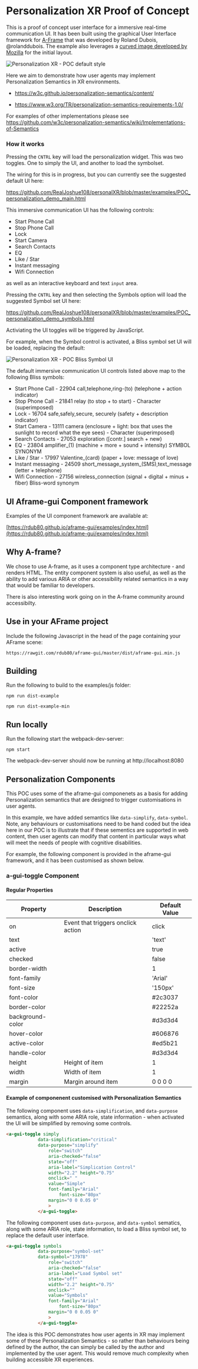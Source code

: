 # Personalization XR Proof of Concept 

This is a proof of concept user interface for a immersive real-time communication UI. It has been built using the graphical User Interface framework for [A-Frame](https://aframe.io) that was developed by Roland Dubois, @rolanddubois. The example also leverages a  [curved image developed by Mozilla](https://aframe.io/aframe/examples/showcase/curved-mockups/) for the initial layout.

![Personalization XR - POC default style](https://github.com/RealJoshue108/personalXR/blob/master/examples/images/POC_default.png)

Here we aim to demonstrate how user agents may implement Personalization Semantics in XR environments.

- https://w3c.github.io/personalization-semantics/content/

- https://www.w3.org/TR/personalization-semantics-requirements-1.0/

For examples of other implementations please see https://github.com/w3c/personalization-semantics/wiki/Implementations-of-Semantics 


### How it works

Pressing the <code>CNTRL</code> key will load the personalization widget. This was two toggles. One to simply the UI, and another to load the symbolset.

The wiring for this is in progress, but you can currently see the suggested default UI here:

https://github.com/RealJoshue108/personalXR/blob/master/examples/POC_personalization_demo_main.html

This immersive communication UI has the following controls:

- Start Phone Call
- Stop Phone Call
- Lock
- Start Camera
- Search Contacts 
- EQ
- Like / Star
- Instant messaging
- Wifi Connection

as well as an interactive keyboard and text <code>input</code> area.

Pressing the <code>CNTRL</code> key and then selecting the Symbols option will load the suggested Symbol set UI here:

https://github.com/RealJoshue108/personalXR/blob/master/examples/POC_personalization_demo_symbols.html

Activiating the UI toggles will be triggered by JavaScript.

For example, when the Symbol control is activated, a Bliss symbol set UI will be loaded, replacing the default:

![Personalization XR - POC Bliss Symbol UI](https://github.com/RealJoshue108/personalXR/blob/master/examples/images/POC_symbols.png) 

The default immersive communication UI controls listed above map to the following Bliss symbols:

- Start Phone Call - 22904 call,telephone,ring-(to) (telephone + action indicator)  
- Stop Phone Call - 21841 relay (to stop + to start) - Character (superimposed)
- Lock - 16704 safe,safely,secure, securely (safety + description indicator)  
- Start Camera - 13111 camera (enclosure + light: box that uses the sunlight to record what the eye sees) - Character (superimposed)
- Search Contacts - 27053 exploration ([contr.] search + new)
- EQ - 23804 amplifier_(1) (machine + more + sound + intensity) SYMBOL SYNONYM 
- Like / Star - 17997 Valentine_(card) (paper + love: message of love) 
- Instant messaging - 24509 short_message_system_(SMS),text_message (letter + telephone) 
- Wifi Connection - 27156 wireless_connection (signal + digital + minus + fiber) Bliss-word synonym


## UI Aframe-gui Component framework

Examples of the UI component framework are available at:

[https://rdub80.github.io/aframe-gui/examples/index.html](https://rdub80.github.io/aframe-gui/examples/index.html)

## Why A-frame?

We chose to use A-frame, as it uses a component type architecture - and renders HTML. The entity component system is also useful, as well as the ability to add various ARIA or other accessibility related semantics in a way that would be familiar to developers.

There is also interesting work going on in the A-frame community around accessibilty.
 

## Use in your AFrame project

Include the following Javascript in the head of the page containing your AFrame scene:

`https://rawgit.com/rdub80/aframe-gui/master/dist/aframe-gui.min.js
`
## Building

Run the following to build to the examples/js folder:

`npm run dist-example`

`npm run dist-example-min`

## Run locally

Run the following start the webpack-dev-server:

`npm start`

The webpack-dev-server should now be running at http://localhost:8080


## Personalization Components

This POC uses some of the aframe-gui componenets as a basis for adding Personalization semantics that are designed to trigger customisations in user agents.

In this example, we have added semantics like <code>data-simplify</code>, <code>data-symbol</code>. Note, any behaviours or customisations need to be hand coded but the idea here in our POC is to illustrate that if these sementics are supported in web content, then user agents can modify that content in particular ways what will meet the needs of people with cognitive disabilities.

For example, the following component is provided in the aframe-gui framework, and it has been customised as shown below.


### a-gui-toggle Component

#### Regular Properties

| Property         | Description                                               | Default Value  |
| --------         | -------------------------------------------------------   | -------------  |
| on               | Event that triggers onclick action                        | click          |
| text             |                                                           | 'text'         |
| active           |                                                           | true           |
| checked          |                                                           | false          |
| border-width     |                                                           | 1              |
| font-family      |                                                           | 'Arial'        |
| font-size        |                                                           | '150px'        |
| font-color       |                                                           | #2c3037        |
| border-color     |                                                           | #22252a        |
| background-color |                                                           | #d3d3d4        |
| hover-color      |                                                           | #606876        |
| active-color     |                                                           | #ed5b21        |
| handle-color     |                                                           | #d3d3d4        |
| height           | Height of item                                            | 1              |
| width            | Width of item                                             | 1              |
| margin           | Margin around item                                        | 0 0 0 0        |


#### Example of componenent customised with Personalization Semantics

The following component uses <code>data-simplification</code>, and <code>data-purpose</code> semantics, along with some ARIA role, state information - when activated the UI will be simplified by removing some controls.

```html
<a-gui-toggle simply
			data-simplification="critical"
			data-purpose="simplify"
				role="switch"
				aria-checked="false"
				state="off"
				aria-label="Simplication Control"
				width="2.2" height="0.75"
				onclick=" "
				value="Simple"
				font-family="Arial"
        			font-size="80px"
				margin="0 0 0.05 0"
				>
			</a-gui-toggle>

```

The following component uses <code>data-purpose</code>, and <code>data-symbol</code> sematics, along with some ARIA role, state information, to load a Bliss symbol set, to replace the default user interface.

```html
<a-gui-toggle symbols
			data-purpose="symbol-set"
			data-symbol="17978"
				role="switch"
				aria-checked="false"
				aria-label="Load Symbol set"
				state="off"
				width="2.2" height="0.75"
				onclick=""
				value="Symbols"
				font-family="Arial"
        			font-size="80px"
				margin="0 0 0.05 0"
				>
			</a-gui-toggle>
```

The idea is this POC demonstrates how user agents in XR may implement some of these Personalization Semantics - so rather than behaviours being defined by the author, the can simply be called by the author and implemented by the user agent. This would remove much complexity when building accessible XR experiences.